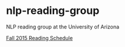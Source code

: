 # nlp-reading-group
NLP reading group at the University of Arizona

[Fall 2015 Reading Schedule](https://github.com/clulab/nlp-reading-group/wiki/Fall-2015-Reading-Schedule)
